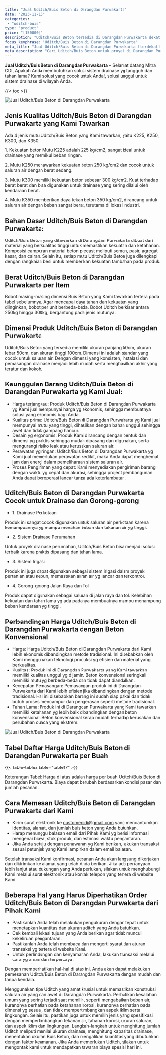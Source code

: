 ```yaml
---
title: "Jual Uditch/Buis Beton di Darangdan Purwakarta"
date: "2023-11-16"
categories:
 - "uditch-buis"
type: "product"
price: "[150000]"
description: "Uditch/Buis Beton tersedia di Darangdan Purwakarta dekat. Uditch/Buis Beton ini sering diaplikasaikan dalam project infrastruktur sebagai saluran drainase yang efisien dan berkualitas tinggi. Silakan kontak kami untuk keterangan lebih lanjut."
focus_keyphrase: "Uditch/Buis Beton di Darangdan Purwakarta"
meta_title: "Jual Uditch/Buis Beton di Darangdan Purwakarta [terdekat] - CDI"
meta_description: "Cari Uditch/Buis Beton untuk proyek di Darangdan Purwakarta? Kami menawarkan Uditch/Buis Beton berkualitas untuk infrastruktur drainase. Segera dapatkan harga termurah sekarang."
---
```


**Jual Uditch/Buis Beton di Darangdan Purwakarta** – Selamat datang Mitra CDI, Apakah Anda membutuhkan solusi sistem drainase yg tangguh dan tahan lama? Kami solusi yang cocok untuk Anda!, solusi unggul untuk sistem drainase di wilayah Anda.

{{< toc >}}

![Jual Uditch/Buis Beton di Darangdan Purwakarta](/images/uditch-buis/uditch-beton-29.jpg)

## Jenis Kualitas Uditch/Buis Beton di Darangdan Purwakarta yang Kami Tawarkan

Ada 4 jenis mutu Uditch/Buis Beton yang Kami tawarkan, yaitu K225, K250, K300, dan K350.

1\. Kekuatan beton Mutu K225 adalah 225 kg/cm2, sangat ideal untuk drainase yang memikul beban ringan.

2\. Mutu K250 menawarkan kekuatan beton 250 kg/cm2 dan cocok untuk saluran air dengan berat sedang.

3\. Mutu K300 memiliki kekuatan beton sebesar 300 kg/cm2. Kuat terhadap berat berat dan bisa digunakan untuk drainase yang sering dilalui oleh kendaraan berat.

4\. Mutu K350 memberikan daya tekan beton 350 kg/cm2, dirancang untuk saluran air dengan beban sangat berat, terutama di lokasi industri.

## Bahan Dasar Uditch/Buis Beton di Darangdan Purwakarta:

Uditch/Buis Beton yang ditawarkan di Darangdan Purwakarta dibuat dari material yang berkualitas tinggi untuk memastikan kekuatan dan ketahanan. Komposisi campuran material beton precast meliputi semen, pasir, agregat kasar, dan cairan. Selain itu, setiap mutu Uditch/Buis Beton juga dilengkapi dengan rangkaian besi untuk memberikan kekuatan tambahan pada produk.

## Berat Uditch/Buis Beton di Darangdan Purwakarta per Item

Bobot masing-masing dimensi Buis Beton yang Kami tawarkan tertera pada tabel sebelumnya. Agar mencapai daya tahan dan kekuatan yang diinginkan, bobot per unit berbeda-beda. Bobot Uditch berkisar antara 250kg hingga 300kg, bergantung pada jenis mutunya.

## Dimensi Produk Uditch/Buis Beton di Darangdan Purwakarta

Uditch/Buis Beton yang tersedia memiliki ukuran panjang 50cm, ukuran lebar 50cm, dan ukuran tinggi 100cm. Dimensi ini adalah standar yang cocok untuk saluran air. Dengan dimensi yang konsisten, instalasi dan pemasangan drainase menjadi lebih mudah serta menghasilkan akhir yang teratur dan kokoh.

## Keunggulan Barang Uditch/Buis Beton di Darangdan Purwakarta yg Kami Jual:

*   Harga terjangkau: Produk Uditch/Buis Beton di Darangdan Purwakarta yg Kami jual mempunyai harga yg ekonomis, sehingga membuatnya solusi yang ekonomis bagi Anda.
*   Kualitas prima: Uditch/Buis Beton di Darangdan Purwakarta yg Kami jual mempunyai mutu yang tinggi, dihasilkan dengan bahan unggul sehingga awet dan tidak gampang hancur.
*   Desain yg ergonomis: Produk Kami dirancang dengan bentuk dan dimensi yg praktis sehingga mudah dipasang dan digunakan, serta mengurangi risiko leak atau kerusakan saluran air.
*   Perawatan yg ringan: Uditch/Buis Beton di Darangdan Purwakarta yg Kami jual memerlukan perawatan sedikit, maka Anda dapat menghemat jam dan energi dalam pemeliharaan sistem saluran air.
*   Proses Pengiriman yang cepat: Kami menyediakan pengiriman barang dengan waktu yg cepat dan akurasi, sehingga project pembangunan Anda dapat beroperasi lancar tanpa ada keterlambatan.

## Uditch/Buis Beton di Darangdan Purwakarta Cocok untuk Drainase dan Gorong-gorong

*   1\. Drainase Perkotaan

Produk ini sangat cocok digunakan untuk saluran air perkotaan karena kemampuannya yg mampu menahan beban dan tekanan air yg tinggi.
*   2\. Sistem Drainase Perumahan

Untuk proyek drainase perumahan, Uditch/Buis Beton bisa menjadi solusi terbaik karena praktis dipasang dan tahan lama.
*   3\. Sistem Irigasi

Produk ini juga dapat digunakan sebagai sistem irigasi dalam proyek pertanian atau kebun, memastikan aliran air yg lancar dan terkontrol.
*   4\. Gorong-gorong Jalan Raya dan Tol

Produk dapat digunakan sebagai saluran di jalan raya dan tol. Kelebihan kekuatan dan tahan lama yg ada padanya membuatnya mampu menampung beban kendaraan yg tinggi.

## Perbandingan Harga Uditch/Buis Beton di Darangdan Purwakarta dengan Beton Konvensional

*   Harga: Harga Uditch/Buis Beton di Darangdan Purwakarta dari Kami lebih ekonomis dibandingkan metode tradisional. Ini disebabkan oleh Kami menggunakan teknologi produksi yg efisien dan material yang berkualitas.
*   Kualitas: Produk ini di Darangdan Purwakarta yang Kami tawarkan memiliki kualitas unggul yg dijamin. Beton konvensional seringkali memiliki mutu yg berbeda-beda dan tidak dapat diandalkan.
*   Kecepatan Pemasangan: Pemasangan produk ini di Darangdan Purwakarta dari Kami lebih efisien jika dibandingkan dengan metode tradisional. Hal ini disebabkan barang ini sudah siap pakai dan tidak butuh proses mencampur dan pengerasan seperti metode tradisional.
*   Tahan Lama: Produk ini di Darangdan Purwakarta yang Kami tawarkan memiliki ketahanan yg lebih baik dibandingkan dengan beton konvensional. Beton konvensional kerap mudah terhadap kerusakan dan perubahan cuaca yang ekstrem.

![Jual Uditch/Buis Beton di Darangdan Purwakarta](/images/uditch-buis/buis-beton-03.jpg)

## Tabel Daftar Harga Uditch/Buis Beton di Darangdan Purwakarta per Buah

{{< table-tables table="table17" >}}

Keterangan Tabel: Harga di atas adalah harga per buah Uditch/Buis Beton di Darangdan Purwakarta. Biaya dapat berubah berdasarkan kondisi pasar dan jumlah pesanan.

## Cara Memesan Uditch/Buis Beton di Darangdan Purwakarta dari Kami

*   Kirim surat elektronik ke customercdi@gmail.com yang mencantumkan identitas, alamat, dan jumlah buis beton yang Anda butuhkan.
*   Harap menunggu balasan email dari Pihak Kami yg berisi informasi mengenai biaya, stok produk, dan estimasi waktu pengantaran.
*   Jika Anda setuju dengan penawaran yg Kami berikan, lakukan transaksi sesuai petunjuk yang Kami lampirkan dalam email balasan.

Setelah transaksi Kami konfirmasi, pesanan Anda akan langsung dikerjakan dan dikirimkan ke alamat yang telah Anda berikan. Jika ada pertanyaan lebih lanjut atau dukungan yang Anda perlukan, silakan untuk menghubungi Kami melalui surat elektronik atau kontak telepon yang tertera di website Kami.

## Beberapa Hal yang Harus Diperhatikan Order Uditch/Buis Beton di Darangdan Purwakarta dari Pihak Kami

*   Pastikanlah Anda telah melakukan pengukuran dengan tepat untuk menetapkan kuantitas dan ukuran uditch yang Anda butuhkan.
*   Cek kembali lokasi tujuan yang Anda berikan agar tidak muncul kekeliruan pengantaran.
*   Pastikanlah Anda telah membaca dan mengerti syarat dan aturan transaksi yg tertera di website Kami.
*   Untuk perlindungan dan kenyamanan Anda, lakukan transaksi melalui cara yg aman dan terpercaya.

Dengan memperhatikan hal-hal di atas ini, Anda akan dapat melakukan pemesanan Uditch/Buis Beton di Darangdan Purwakarta dengan mudah dan tanpa kendala.

Menggunakan tipe Uditch yang amat krusial untuk memastikan konstruksi saluran air yang dan awet di Darangdan Purwakarta. Perhatikan kesalahan umum yang sering terjadi saat memilih, seperti mengabaikan beban air, kurangnya perhatian pada ketahanan korosi, kurangnya perhatian pada dimensi yg sesuai, dan tidak mempertimbangkan aspek iklim serta lingkungan. Selain itu, pastikan juga untuk memilih jenis yang spesifikasi dengan mempertimbangkan tekanan air, tahanan korosi, ukuran saluran, dan aspek iklim dan lingkungan. Langkah-langkah untuk menghitung jumlah Uditch meliputi menilai ukuran drainase, menghitung kapasitas drainase, menentukan ukuran Buis Beton, dan mengalikan kuantitas yang dibutuhkan dengan faktor keamanan. Jika Anda memerlukan Uditch, silakan untuk mengontak kami untuk mendapatkan tawaran biaya spesial hari ini.